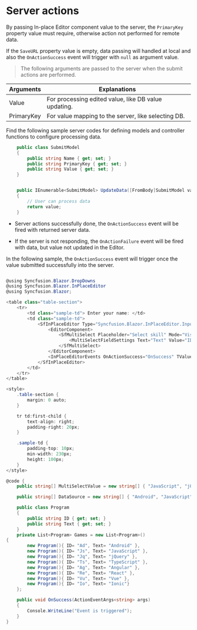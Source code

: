 # Server actions

By passing In-place Editor component value to the server, the `PrimaryKey` property value must require, otherwise action not performed for remote data.

If the `SaveURL` property value is empty, data passing will handled at local and also the `OnActionSuccess` event will trigger with `null` as argument value.

> The following arguments are passed to the server when the submit actions are performed.

| Arguments  | Explanations                                              |
|------------|-----------------------------------------------------------|
| Value      | For processing edited value, like DB value updating.      |
| PrimaryKey | For value mapping to the server, like selecting DB.       |

Find the following sample server codes for defining models and controller functions to configure processing data.

```csharp
    public class SubmitModel
    {
        public string Name { get; set; }
        public string PrimaryKey { get; set; }
        public string Value { get; set; }
    }
```

```csharp

    public IEnumerable<SubmitModel> UpdateData([FromBody]SubmitModel value)
    {
        // User can process data
        return value;
    }

```

* Server actions successfully done, the `OnActionSuccess` event will be fired with returned server data.

* If the server is not responding, the `OnActionFailure` event will be fired with data, but value not updated in the Editor.

In the following sample, the `OnActionSuccess` event will trigger once the value submitted successfully into the server.

```csharp

@using Syncfusion.Blazor.DropDowns
@using Syncfusion.Blazor.InPlaceEditor
@using Syncfusion.Blazor;

<table class="table-section">
    <tr>
        <td class="sample-td"> Enter your name: </td>
        <td class="sample-td">
            <SfInPlaceEditor Type="Syncfusion.Blazor.InPlaceEditor.InputType.MultiSelect" @bind-Value="@MultiSelectValue" SubmitOnEnter="true" Name="Skill" SaveUrl="https://ej2services.syncfusion.com/production/web-services/api/Editor/UpdateData" PrimaryKey="FrameWork" Adaptor="Adaptors.UrlAdaptor" TValue="string[]">
                <EditorComponent>
                    <SfMultiSelect Placeholder="Select skill" Mode="VisualMode.Box" @bind-Value="@MultiSelectValue" DataSource="@DataSource">
                        <MultiSelectFieldSettings Text="Text" Value="ID"></MultiSelectFieldSettings>
                    </SfMultiSelect>
                </EditorComponent>
                <InPlaceEditorEvents OnActionSuccess="OnSuccess" TValue="string"></InPlaceEditorEvents>
            </SfInPlaceEditor>
        </td>
    </tr>
</table>

<style>
    .table-section {
        margin: 0 auto;
    }

    tr td:first-child {
        text-align: right;
        padding-right: 20px;
    }

    .sample-td {
        padding-top: 10px;
        min-width: 230px;
        height: 100px;
    }
</style>

@code {
    public string[] MultiSelectValue = new string[] { "JavaScript", "jQuery" };

    public string[] DataSource = new string[] { "Android", "JavaScript", "jQuery", "TypeScript", "Angular", "React", "Vue", "Ionic" };

    public class Program
    {
        public string ID { get; set; }
        public string Text { get; set; }
    }
    private List<Program> Games = new List<Program>()
{
        new Program(){ ID= "Ad", Text= "Android" },
        new Program(){ ID= "Js", Text= "JavaScript" },
        new Program(){ ID= "Jq", Text= "jQuery" },
        new Program(){ ID= "Ts", Text= "TypeScript" },
        new Program(){ ID= "Ag", Text= "Angular" },
        new Program(){ ID= "Re", Text= "React" },
        new Program(){ ID= "Vu", Text= "Vue" },
        new Program(){ ID= "Io", Text= "Ionic"}
    };

    public void OnSuccess(ActionEventArgs<string> args)
    {
        Console.WriteLine("Event is triggered");
    }
}


```
